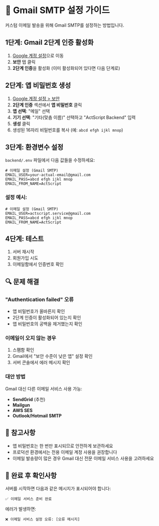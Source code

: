 # 📧 Gmail SMTP 설정 가이드

커스텀 이메일 발송을 위해 Gmail SMTP를 설정하는 방법입니다.

## 1단계: Gmail 2단계 인증 활성화

1. [Google 계정 설정](https://myaccount.google.com/)으로 이동
2. **보안** 탭 클릭
3. **2단계 인증**을 활성화 (이미 활성화되어 있다면 다음 단계로)

## 2단계: 앱 비밀번호 생성

1. [Google 계정 설정 > 보안](https://myaccount.google.com/security)
2. **2단계 인증** 섹션에서 **앱 비밀번호** 클릭
3. **앱 선택**: "메일" 선택
4. **기기 선택**: "기타(맞춤 이름)" 선택하고 "ActScript Backend" 입력
5. **생성** 클릭
6. 생성된 16자리 비밀번호를 복사 (예: `abcd efgh ijkl mnop`)

## 3단계: 환경변수 설정

`backend/.env` 파일에서 다음 값들을 수정하세요:

```env
# 이메일 설정 (Gmail SMTP)
EMAIL_USER=your-actual-email@gmail.com
EMAIL_PASS=abcd efgh ijkl mnop
EMAIL_FROM_NAME=ActScript
```

### 설정 예시:
```env
# 이메일 설정 (Gmail SMTP)
EMAIL_USER=actscript.service@gmail.com
EMAIL_PASS=abcd efgh ijkl mnop
EMAIL_FROM_NAME=ActScript
```

## 4단계: 테스트

1. 서버 재시작
2. 회원가입 시도
3. 이메일함에서 인증번호 확인

## 🔍 문제 해결

### "Authentication failed" 오류
- 앱 비밀번호가 올바른지 확인
- 2단계 인증이 활성화되어 있는지 확인
- 앱 비밀번호의 공백을 제거했는지 확인

### 이메일이 오지 않는 경우
1. 스팸함 확인
2. Gmail에서 "보안 수준이 낮은 앱" 설정 확인
3. 서버 콘솔에서 에러 메시지 확인

### 대안 방법
Gmail 대신 다른 이메일 서비스 사용 가능:
- **SendGrid** (추천)
- **Mailgun**
- **AWS SES**
- **Outlook/Hotmail SMTP**

## 📝 참고사항

- 앱 비밀번호는 한 번만 표시되므로 안전하게 보관하세요
- 프로덕션 환경에서는 전용 이메일 계정 사용을 권장합니다
- 이메일 발송량이 많은 경우 Gmail 대신 전문 이메일 서비스 사용을 고려하세요

## 🚀 완료 후 확인사항

서버를 시작하면 다음과 같은 메시지가 표시되어야 합니다:
```
✅ 이메일 서비스 준비 완료
```

에러가 발생하면:
```
❌ 이메일 서비스 설정 오류: [오류 메시지]
```